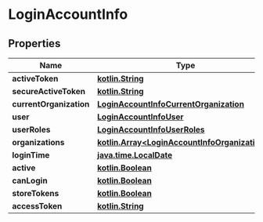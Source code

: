 # LoginAccountInfo

## Properties
Name | Type | Description | Notes
------------ | ------------- | ------------- | -------------
**activeToken** | [**kotlin.String**](.md) |  |  [optional]
**secureActiveToken** | [**kotlin.String**](.md) |  |  [optional]
**currentOrganization** | [**LoginAccountInfoCurrentOrganization**](LoginAccountInfoCurrentOrganization.md) |  |  [optional]
**user** | [**LoginAccountInfoUser**](LoginAccountInfoUser.md) |  |  [optional]
**userRoles** | [**LoginAccountInfoUserRoles**](LoginAccountInfoUserRoles.md) |  |  [optional]
**organizations** | [**kotlin.Array&lt;LoginAccountInfoOrganizations&gt;**](LoginAccountInfoOrganizations.md) |  |  [optional]
**loginTime** | [**java.time.LocalDate**](java.time.LocalDate.md) |  |  [optional]
**active** | [**kotlin.Boolean**](.md) |  |  [optional]
**canLogin** | [**kotlin.Boolean**](.md) |  |  [optional]
**storeTokens** | [**kotlin.Boolean**](.md) |  |  [optional]
**accessToken** | [**kotlin.String**](.md) |  |  [optional]
